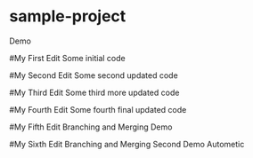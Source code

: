 # sample-project
Demo

#My First Edit
Some initial code

#My Second Edit
Some second updated code

#My Third Edit
Some third more updated code

#My Fourth Edit
Some fourth final updated code

#My Fifth Edit
Branching and Merging Demo

#My Sixth Edit
Branching and Merging Second Demo Autometic